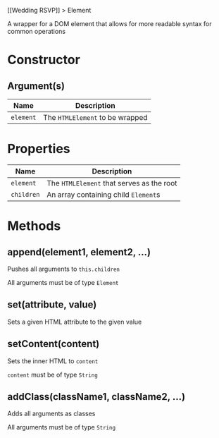 [[Wedding RSVP]] > Element

A wrapper for a DOM element that allows for more readable syntax for common operations
# Constructor
## Argument(s)
| Name      | Description                     |
| --------- | ------------------------------- |
| `element` | The `HTMLElement` to be wrapped |
# Properties
| Name       | Description                               |
| ---------- | ----------------------------------------- |
| `element`  | The `HTMLElement` that serves as the root |
| `children` | An array containing child `Element`s      |
# Methods
## append(element1, element2, ...)
Pushes all arguments to `this.children`

All arguments must be of type `Element`
## set(attribute, value)
Sets a given HTML attribute to the given value
## setContent(content)
Sets the inner HTML to `content`

`content` must be of type `String`
## addClass(className1, className2, ...)
Adds all arguments as classes

All arguments must be of type `String`